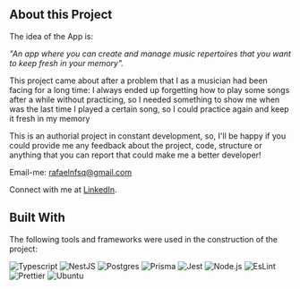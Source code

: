 ## About this Project

The idea of the App is:

_"An app where you can create and manage music repertoires that you want to keep fresh in your memory"._

This project came about after a problem that I as a musician had been facing for a long time: I always ended up forgetting how to play some songs after a while without practicing, so I needed something to show me when was the last time I played a certain song, so I could practice again and keep it fresh in my memory

This is an authorial project in constant development, so, I'll be happy if you could provide me any feedback about the project, code, structure or anything that you can report that could make me a better developer!

Email-me: rafaelnfsq@gmail.com

Connect with me at [LinkedIn](https://www.linkedin.com/in/rafaeelnunesf).

## Built With

The following tools and frameworks were used in the construction of the project:<br>

<p float="left">
  <img alt="Typescript" src="https://img.shields.io/badge/typescript-%23007ACC.svg?style=for-the-badge&logo=typescript&logoColor=white"/>
  <img alt="NestJS" src="https://img.shields.io/badge/nestjs-%23E0234E.svg?style=for-the-badge&logo=nestjs&logoColor=white"/>
  <img alt="Postgres" src="https://img.shields.io/badge/postgres-%23316192.svg?style=for-the-badge&logo=postgresql&logoColor=white"/>
  <img alt="Prisma" src="https://img.shields.io/badge/Prisma-3982CE?style=for-the-badge&logo=Prisma&logoColor=white"/>
  <img alt="Jest" src="https://img.shields.io/badge/-jest-%23C21325?style=for-the-badge&logo=jest&logoColor=white"/>
  <img alt="Node.js"src="https://img.shields.io/badge/node.js-6DA55F?style=for-the-badge&logo=node.js&logoColor=white"/>
  <img alt="EsLint" src="https://img.shields.io/badge/ESLint-4B3263?style=for-the-badge&logo=eslint&logoColor=white"/>
  <img alt="Prettier" src="https://img.shields.io/badge/prettier-1A2C34?style=for-the-badge&logo=prettier&logoColor=F7BA3E"/>
  <img alt="Ubuntu" src="https://img.shields.io/badge/Ubuntu-E95420?style=for-the-badge&logo=ubuntu&logoColor=white"/>
</p>
